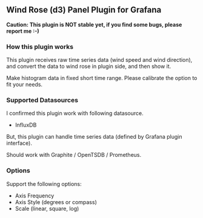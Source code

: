 ## Wind Rose (d3) Panel Plugin for Grafana

**Caution: This plugin is NOT stable yet, if you find some bugs, please report me :-)**

### How this plugin works

This plugin receives raw time series data (wind speed and wind direction), and convert the data to wind rose in plugin side, and then show it.

Make histogram data in fixed short time range. Please calibrate the option to fit your needs.

### Supported Datasources

I confirmed this plugin work with following datasource.

- InfluxDB

But, this plugin can handle time series data (defined by Grafana plugin interface).

Should work with Graphite / OpenTSDB / Prometheus.

### Options

Support the following options:

- Axis Frequency
- Axis Style (degrees or compass)
- Scale (linear, square, log)
